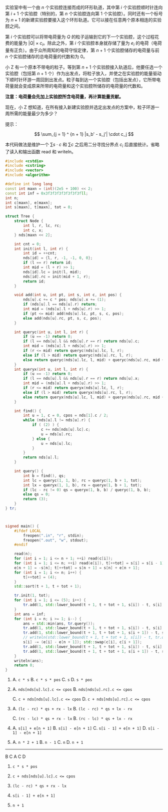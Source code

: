 实验室中有一个由 $n$ 个实验腔连接而成的环形轨道，其中第 $i$ 个实验腔顺时针连向第 $i+1$ 个实验腔（特别的，第 $n$ 个实验腔连向第 $1$ 个实验腔）。同时还有一个标号为 $n+1$ 的新建实验腔要接入这个环形轨道。它可以接在任意两个原本相连的实验腔之间。

第 $i$ 个实验腔可以将带电荷量为 $Q$ 的粒子运输到它的下一个实验腔，这个过程花费的能量为 $\vert Q \vert \times c_i$。除此之外，第 $i$ 个实验腔本身就存储了量为 $e_i$ 的电荷（电荷量有正负）。由于众所周知的电荷守恒定律，第 $n+1$ 个实验腔储存的电荷量与前 $n$ 个实验腔储存的总电荷量的代数和为 $0$。

小 Z 有一个原本不带电的粒子。等到第 $n+1$ 个实验腔接入轨道后，他要任选一个实验腔（包括第 $n+1$ 个）作为出发点，将粒子放入，并使之在实验腔的能量驱动下顺时针环游一周回到出发点。粒子每到达一个实验腔（包括出发点），它所带电荷量就会变成原来所带的电荷量和这个实验腔所储存的电荷量的代数和。

**注意：电荷量会先加上实验腔所含电荷量，再计算能量贡献。**

现在，小 Z 想知道，在所有接入新建实验腔并选定出发点的方案中，粒子环游一周所需的能量最少为多少？

提示：

$$
\sum_{j = 1} ^ {n + 1} |s_b' - s_j'| \cdot c_j
$$

本代码做法是维护一个 $\sum s \cdot c$ 和 $\sum c$ 之后用二分寻找分界点 $c_i$ 后直接统计。省略了读入和输出函数 read 和 writeln。


```cpp
#include <cstdio>
#include <cstring>
#include <vector>
#include <algorithm>

#define int long long
const int maxn = (int)(2e5 + 100) << 2;
const int inf = 0x3f3f3f3f3f3f3f3fll;
int n;
int c[maxn], e[maxn];
int s[maxn], t[maxn], tot = 0;

struct Tree {
    struct Node {
        int l, r, lc, rc;
        int c, x;
    } nds[maxn << 2];

    int cnt = 0;
    int init(int l, int r) {
        int id = ++cnt;
        nds[id] = {l, r, -1, -1, 0, 0};
        if (l == r) return id;
        int mid = (l + r) >> 1;
        nds[id].lc = init(l, mid);
        nds[id].rc = init(mid + 1, r);
        return id;
    }

    void add(int u, int pt, int s, int c, int pos) {
        nds[u].c += c * pos; nds[u].x += (1);
        if (nds[u].l == nds[u].r) return;
        int mid = (nds[u].l + nds[u].r) >> 1;
        if (pt <= mid) add(nds[u].lc, pt, s, c, pos);
        else add(nds[u].rc, pt, s, c, pos);
    }

    int queryc(int u, int l, int r) {
        if (u == -1) return 0;
        if (l == nds[u].l && nds[u].r == r) return nds[u].c;
        int mid = (nds[u].l + nds[u].r) >> 1;
        if (r <= mid) return queryc(nds[u].lc, l, r);
        else if (l > mid) return queryc(nds[u].rc, l, r);
        else return queryc(nds[u].lc, l, mid) + queryc(nds[u].rc, mid + 1, r);
    }
    int queryx(int u, int l, int r) {
        if (u == -1) return 0;
        if (l == nds[u].l && nds[u].r == r) return nds[u].x;
        int mid = (nds[u].l + nds[u].r) >> 1;
        if (r <= mid) return queryx(nds[u].lc, l, r);
        else if (l > mid) return queryx(nds[u].rc, l, r);
        else return queryx(nds[u].lc, l, mid) + queryx(nds[u].rc, mid + 1, r);
    }

    int find() {
        int u = 1, c = 0, cpos = nds[1].c / 2;
        while (nds[u].l != nds[u].r) {
            if ( (2) ) {
                c += nds[nds[u].lc].c;
                u = nds[u].rc;
            } else {
                u = nds[u].lc;
            }
        }
        return nds[u].l;
    }

    int query() {
        int b = find(), qs;
        int lc = queryc(1, 1, b), rc = queryc(1, b + 1, tot);
        int lx = queryx(1, 1, b), rx = queryx(1, b + 1, tot);
        if (lc - rc != 0) qs = queryx(1, b, b) / queryc(1, b, b);
        else qs = 0;
        return (3);
    }
} tr;



signed main() {
    #ifdef LOCAL
        freopen(".in", "r", stdin);
        freopen(".out", "w", stdout);
    #endif

    read(n);
    for (int i = 1; i <= n + 1; ++i) read(c[i]);
    for (int i = 1; i <= n; ++i) read(e[i]), t[++tot] = s[i] = s[i - 1] + e[i];
    e[n + 1] = -s[n]; t[++tot] = s[n + 1] = s[n] + e[n + 1];
    for (int i = 1; i <= n; i++) {
        t[++tot] = (4);
    }
    std::sort(t + 1, t + tot + 1);

    tr.init(1, tot);
    for (int i = 1; i <= (5); i++) {
        tr.add(1, std::lower_bound(t + 1, t + tot + 1, s[i]) - t, s[i], c[i], 1);
    }
    int ans = inf;
    for (int i = n; i >= 1; i--) {
        ans = std::min(ans, tr.query());
        tr.add(1, std::lower_bound(t + 1, t + tot + 1, s[i]) - t, s[i], c[i], -1);
        tr.add(1, std::lower_bound(t + 1, t + tot + 1, s[i + 1]) - t, s[i + 1], c[i + 1], -1);
        // writeln(std::lower_bound(t + 1, t + tot + 1, s[i]) - t, tr.queryc(1, std::lower_bound(t + 1, t + tot + 1, s[i]) - t, std::lower_bound(t + 1, t + tot + 1, s[i]) - t));
        s[i] -= (e[i] - e[n + 1]); std::swap(c[i], c[i + 1]);
        tr.add(1, std::lower_bound(t + 1, t + tot + 1, s[i]) - t, s[i], c[i], 1);
        tr.add(1, std::lower_bound(t + 1, t + tot + 1, s[i + 1]) - t, s[i + 1], c[i + 1], 1);
    }
    writeln(ans);
    return 0;
}

```

1. A. `c * s` B. `c * s * pos` C. `s` D. `s * pos`

2. A. `nds[nds[u].lc].c <= cpos` B. `nds[nds[u].rc].c <= cpos`

   C. `c + nds[nds[u].lc].c <= cpos` D. `c + nds[nds[u].rc].c <= cpos`

3. A. `(lc - rc) * qs + rx - lx` B. `(lc - rc) * qs + lx - rx`

   C. `(rc - lc) * qs + rx - lx` B. `(rc - lc) * qs + lx - rx`

4. A. `s[i] + e[n + 1]` B. `s[i] - e[n + 1]` C. `s[i - 1] + e[n + 1]` D. `s[i - 1] - e[n + 1]`

5. A. `n * 2 + 1` B. `n - 1` C. `n` D. `n + 1`

---

B C A C D

1. `c * s * pos`
2. `c + nds[nds[u].lc].c <= cpos`

3. `(lc - rc) * qs + rx - lx`
4. `s[i - 1] + e[n + 1]`
5. `n + 1`
